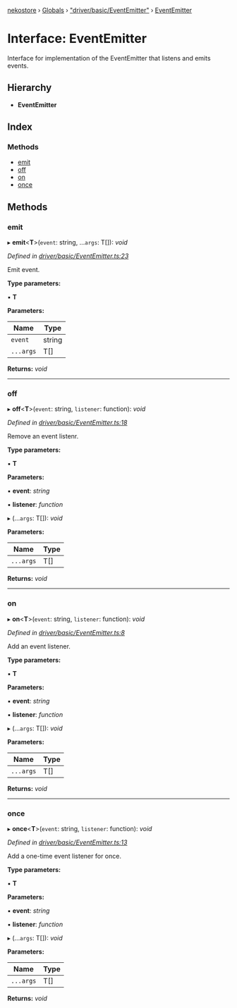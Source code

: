 [nekostore](../README.md) › [Globals](../globals.md) › ["driver/basic/EventEmitter"](../modules/_driver_basic_eventemitter_.md) › [EventEmitter](_driver_basic_eventemitter_.eventemitter.md)

# Interface: EventEmitter

Interface for implementation of the EventEmitter that listens and emits events.

## Hierarchy

* **EventEmitter**

## Index

### Methods

* [emit](_driver_basic_eventemitter_.eventemitter.md#emit)
* [off](_driver_basic_eventemitter_.eventemitter.md#off)
* [on](_driver_basic_eventemitter_.eventemitter.md#on)
* [once](_driver_basic_eventemitter_.eventemitter.md#once)

## Methods

###  emit

▸ **emit**<**T**>(`event`: string, ...`args`: T[]): *void*

*Defined in [driver/basic/EventEmitter.ts:23](https://github.com/esnya/nekostore/blob/master/src/driver/basic/EventEmitter.ts#L23)*

Emit event.

**Type parameters:**

▪ **T**

**Parameters:**

Name | Type |
------ | ------ |
`event` | string |
`...args` | T[] |

**Returns:** *void*

___

###  off

▸ **off**<**T**>(`event`: string, `listener`: function): *void*

*Defined in [driver/basic/EventEmitter.ts:18](https://github.com/esnya/nekostore/blob/master/src/driver/basic/EventEmitter.ts#L18)*

Remove an event listenr.

**Type parameters:**

▪ **T**

**Parameters:**

▪ **event**: *string*

▪ **listener**: *function*

▸ (...`args`: T[]): *void*

**Parameters:**

Name | Type |
------ | ------ |
`...args` | T[] |

**Returns:** *void*

___

###  on

▸ **on**<**T**>(`event`: string, `listener`: function): *void*

*Defined in [driver/basic/EventEmitter.ts:8](https://github.com/esnya/nekostore/blob/master/src/driver/basic/EventEmitter.ts#L8)*

Add an event listener.

**Type parameters:**

▪ **T**

**Parameters:**

▪ **event**: *string*

▪ **listener**: *function*

▸ (...`args`: T[]): *void*

**Parameters:**

Name | Type |
------ | ------ |
`...args` | T[] |

**Returns:** *void*

___

###  once

▸ **once**<**T**>(`event`: string, `listener`: function): *void*

*Defined in [driver/basic/EventEmitter.ts:13](https://github.com/esnya/nekostore/blob/master/src/driver/basic/EventEmitter.ts#L13)*

Add a one-time event listener for once.

**Type parameters:**

▪ **T**

**Parameters:**

▪ **event**: *string*

▪ **listener**: *function*

▸ (...`args`: T[]): *void*

**Parameters:**

Name | Type |
------ | ------ |
`...args` | T[] |

**Returns:** *void*
